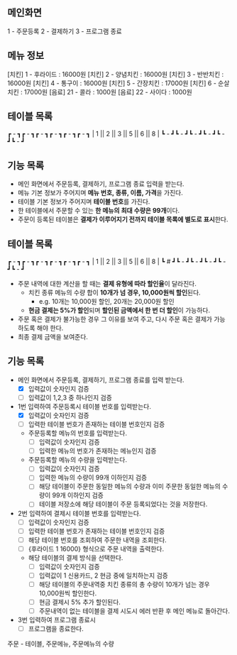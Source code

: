 ## 메인화면

1 - 주문등록
2 - 결제하기
3 - 프로그램 종료

## 메뉴 정보

[치킨] 1 - 후라이드 : 16000원
[치킨] 2 - 양념치킨 : 16000원
[치킨] 3 - 반반치킨 : 16000원
[치킨] 4 - 통구이 : 16000원
[치킨] 5 - 간장치킨 : 17000원
[치킨] 6 - 순살치킨 : 17000원
[음료] 21 - 콜라 : 1000원
[음료] 22 - 사이다 : 1000원

## 테이블 목록

┏ - ┓┏ - ┓┏ - ┓┏ - ┓┏ - ┓┏ - ┓
| 1 || 2 || 3 || 5 || 6 || 8 |
┗ - ┛┗ - ┛┗ - ┛┗ - ┛┗ - ┛┗ - ┛

## 기능 목록

- 메인 화면에서 주문등록, 결제하기, 프로그램 종료 입력을 받는다.
- 메뉴 기본 정보가 주어지며 **메뉴 번호, 종류, 이름, 가격**을 가진다.
- 테이블 기본 정보가 주어지며 **테이블 번호**를 가진다.
- 한 테이블에서 주문할 수 있는 **한 메뉴의 최대 수량은 99개**이다.
- 주문이 등록된 테이블은 **결제가 이루어지기 전까지 테이블 목록에 별도로 표시**한다.

## 테이블 목록

┏ - ┓┏ - ┓┏ - ┓┏ - ┓┏ - ┓┏ - ┓
| 1 || 2 || 3 || 5 || 6 || 8 |
┗ # ┛┗ - ┛┗ - ┛┗ - ┛┗ - ┛┗ - ┛

- 주문 내역에 대한 계산을 할 때는 **결제 유형에 따라 할인율**이 달라진다.
    - 치킨 종류 메뉴의 수량 합이 **10개가 넘 경우, 10,000원씩 할인**된다.
        - e.g. 10개는 10,000원 할인, 20개는 20,000원 할인
    - **현금 결제는 5%가 할인**되며 **할인된 금액에서 한 번 더 할인**이 가능하다.
- 주문 혹은 결제가 불가능한 경우 그 이유를 보여 주고, 다시 주문 혹은 결제가 가능하도록 해야 한다.
- 최종 결제 금액을 보여준다.

## 기능 목록

- 메인 화면에서 주문등록, 결제하기, 프로그램 종료를 입력 받는다.
    - [x] 입력값이 숫자인지 검증
    - [ ] 입력값이 1,2,3 중 하나인지 검증
- 1번 입력하여 주문등록시 테이블 번호를 입력받는다.
    - [x] 입력값이 숫자인지 검증
    - [ ] 입력한 테이블 번호가 존재하는 테이블 번호인지 검증
    - 주문등록할 메뉴의 번호를 입력받는다.
        - [ ] 입력값이 숫자인지 검증
        - [ ] 입력한 메뉴의 번호가 존재하는 메뉴인지 검증
    - 주문등록할 메뉴의 수량을 입력받는다.
        - [ ] 입력값이 숫자인지 검증
        - [ ] 입력한 메뉴의 수량이 99개 이하인지 검증
        - [ ] 해당 테이블이 주문한 동일한 메뉴의 수량과 이미 주문한 동일한 메뉴의 수량이 99개 이하인지 검증
        - [ ] 테이블 저장소에 해당 테이블이 주문 등록되었다는 것을 저장한다.
- 2번 입력하여 결제시 테이블 번호를 입력받는다.
    - [ ] 입력값이 숫자인지 검증
    - [ ] 입력한 테이블 번호가 존재하는 테이블 번호인지 검증
    - [ ] 해당 테이블 번호를 조회하여 주문한 내역을 조회한다.
    - [ ] {후라이드 1 16000} 형식으로 주문 내역을 출력한다.
    - 해당 테이블의 결제 방식을 선택한다.
        - [ ] 입력값이 숫자인지 검증
        - [ ] 입력값이 1 신용카드, 2 현금 중에 일치하는지 검증
        - [ ] 해당 테이블의 주문내역중 치킨 종류의 총 수량이 10개가 넘는 경우 10,000원씩 할인한다.
        - [ ] 현금 결제시 5% 추가 할인된다.
        - [ ] 주문내역이 없는 테이블을 결제 시도시 에러 반환 후 메인 메뉴로 돌아간다.
- 3번 입력하여 프로그램 종료시
    - [ ] 프로그램을 종료한다.

주문 - 테이블, 주문메뉴, 주문메뉴의 수량
